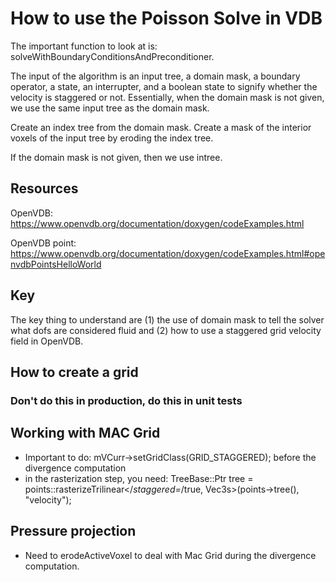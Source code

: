# How to use the Poisson Solve in VDB

The important function to look at is: solveWithBoundaryConditionsAndPreconditioner.

The input of the algorithm is an input tree, a domain mask, a boundary operator, a state, an interrupter, and a boolean state to signify whether the velocity is staggered or not. Essentially, when the domain mask is not given, we use the same input tree as the domain mask.

Create an index tree from the domain mask. Create a mask of the interior voxels of the input tree by eroding the index tree.

If the domain mask is not given, then we use intree.

## Resources

OpenVDB:
https://www.openvdb.org/documentation/doxygen/codeExamples.html

OpenVDB point:
https://www.openvdb.org/documentation/doxygen/codeExamples.html#openvdbPointsHelloWorld

## Key

The key thing to understand are (1) the use of domain mask to tell the solver what dofs are considered fluid and (2) how to use a staggered grid velocity field in OpenVDB.


## How to create a grid

### Don't do this in production, do this in unit tests

## Working with MAC Grid
- Important to do:
  mVCurr->setGridClass(GRID_STAGGERED);
  before the divergence computation
- in the rasterization step, you need:
    TreeBase::Ptr tree =
        points::rasterizeTrilinear</*staggered=*/true, Vec3s>(points->tree(), "velocity");
## Pressure projection
- Need to erodeActiveVoxel to deal with Mac Grid during the divergence computation.